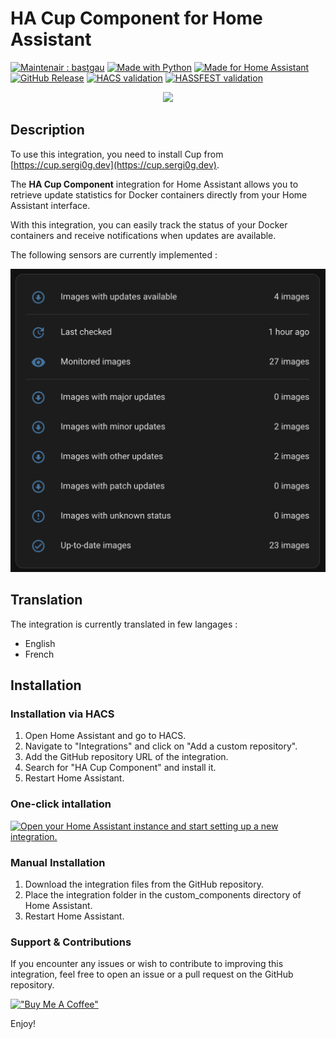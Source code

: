 # HA Cup Component for Home Assistant

[![Maintenair : bastgau](https://img.shields.io/badge/maintener-bastgau-orange?logo=github&logoColor=%23959da5&labelColor=%232d333a)](https://github.com/bastgau)
[![Made with Python](https://img.shields.io/badge/Made_with-Python-blue?style=flat&logo=python&logoColor=%23959da5&labelColor=%232d333a)](https://www.python.org/)
[![Made for Home Assistant](https://img.shields.io/badge/Made_for-Homeassistant-blue?style=flat&logo=homeassistant&logoColor=%23959da5&labelColor=%232d333a)](https://www.home-assistant.io/)
[![GitHub Release](https://img.shields.io/github/v/release/bastgau/ha-cup-component?logo=github&logoColor=%23959da5&labelColor=%232d333a&color=%230e80c0)](https://github.com/bastgau/ha-cup-component/releases)
[![HACS validation](https://github.com/bastgau/ha-cup-component/actions/workflows/validate-for-hacs.yml/badge.svg)](https://github.com/bastgau/ha-cup-component/actions/workflows/validate-for-hacs.yml)
[![HASSFEST validation](https://github.com/bastgau/ha-cup-component/actions/workflows/validate-with-hassfest.yml/badge.svg)](https://github.com/bastgau/ha-cup-component/actions/workflows/validate-with-hassfest.yml)

<p align="center" width="100%">
    <img src="https://brands.home-assistant.io/_/cup_component/logo.png">
</p>

## Description

To use this integration, you need to install Cup from [https://cup.sergi0g.dev](https://cup.sergi0g.dev).

The **HA Cup Component** integration for Home Assistant allows you to retrieve update statistics for Docker containers directly from your Home Assistant interface.

With this integration, you can easily track the status of your Docker containers and receive notifications when updates are available.

The following sensors are currently implemented :

<p align="center" width="100%">
    <img src="https://github.com/bastgau/ha-cup-component/blob/develop/img/release-v1.0.png?raw=true" width="600">
</p>

## Translation

The integration is currently translated in few langages :

- English
- French


## Installation

### Installation via HACS

1. Open Home Assistant and go to HACS.
2. Navigate to "Integrations" and click on "Add a custom repository".
3. Add the GitHub repository URL of the integration.
4. Search for "HA Cup Component" and install it.
5. Restart Home Assistant.

### One-click intallation

[![Open your Home Assistant instance and start setting up a new integration.](https://my.home-assistant.io/badges/config_flow_start.svg)](https://my.home-assistant.io/redirect/hacs_repository/?owner=bastgau&repository=ha-cup-component&category=Integration)

### Manual Installation

1. Download the integration files from the GitHub repository.
2. Place the integration folder in the custom_components directory of Home Assistant.
3. Restart Home Assistant.


### Support & Contributions

If you encounter any issues or wish to contribute to improving this integration, feel free to open an issue or a pull request on the GitHub repository.

[!["Buy Me A Coffee"](https://www.buymeacoffee.com/assets/img/custom_images/orange_img.png)](https://www.buymeacoffee.com/bastgau)

Enjoy!
